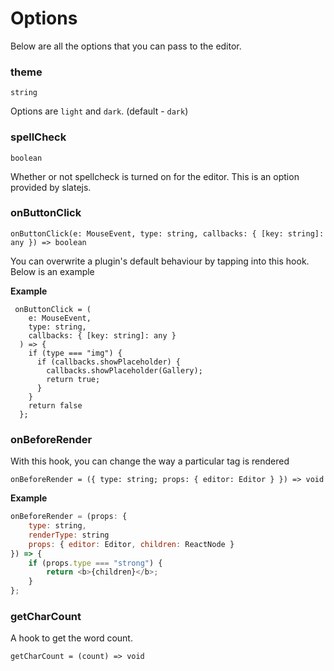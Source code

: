 # Options

Below are all the options that you can pass to the editor.

### theme

```
string
```

Options are `light` and `dark`. (default - `dark`)

### spellCheck

```
boolean
```

Whether or not spellcheck is turned on for the editor. This is an option provided by slatejs.

### onButtonClick

```
onButtonClick(e: MouseEvent, type: string, callbacks: { [key: string]: any }) => boolean
```

You can overwrite a plugin's default behaviour by tapping into this hook. Below is an example

**Example**

```
 onButtonClick = (
    e: MouseEvent,
    type: string,
    callbacks: { [key: string]: any }
  ) => {
    if (type === "img") {
      if (callbacks.showPlaceholder) {
        callbacks.showPlaceholder(Gallery);
        return true;
      }
    }
    return false
  };
```

### onBeforeRender

With this hook, you can change the way a particular tag is rendered

```
onBeforeRender = ({ type: string; props: { editor: Editor } }) => void
```

**Example**

```js
onBeforeRender = (props: {
    type: string,
    renderType: string
    props: { editor: Editor, children: ReactNode }
}) => {
    if (props.type === "strong") {
        return <b>{children}</b>;
    }
};
```

### getCharCount

A hook to get the word count.

```
getCharCount = (count) => void
```
